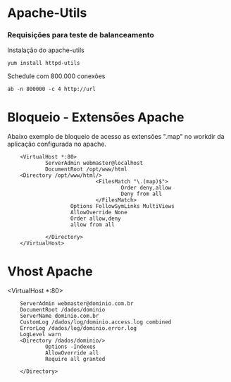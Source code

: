 
# Apache-Utils 
### Requisições para teste de balanceamento

Instalação do apache-utils

    yum install httpd-utils

Schedule com 800.000 conexões

    ab -n 800000 -c 4 http://url

# Bloqueio - Extensões Apache

Abaixo exemplo de bloqueio de acesso as extensões ".map" no workdir da aplicação configurada no apache.

        <VirtualHost *:80>
                ServerAdmin webmaster@localhost
                DocumentRoot /opt/www/html
        <Directory /opt/www/html/>
                                <FilesMatch "\.(map)$">
                                        Order deny,allow
                                        Deny from all
                                </FilesMatch>
                        Options FollowSymLinks MultiViews
                        AllowOverride None
                        Order allow,deny
                        allow from all

                </Directory>
        </VirtualHost>
        
# Vhost Apache


<VirtualHost *:80>

        ServerAdmin webmaster@dominio.com.br
        DocumentRoot /dados/dominio
        ServerName dominio.com.br
        CustomLog /dados/log/dominio.access.log combined
        ErrorLog /dados/log/dominio.error.log
        LogLevel warn
        <Directory /dados/dominio/>
                Options -Indexes
                AllowOverride all
                Require all granted

        </Directory>

</VirtualHost>
